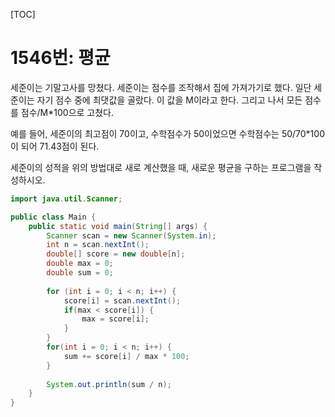 [TOC]

# 1546번: 평균
세준이는 기말고사를 망쳤다. 세준이는 점수를 조작해서 집에 가져가기로 했다. 일단 세준이는 자기 점수 중에 최댓값을 골랐다. 이 값을 M이라고 한다. 그리고 나서 모든 점수를 점수/M*100으로 고쳤다.

예를 들어, 세준이의 최고점이 70이고, 수학점수가 50이었으면 수학점수는 50/70*100이 되어 71.43점이 된다.

세준이의 성적을 위의 방법대로 새로 계산했을 때, 새로운 평균을 구하는 프로그램을 작성하시오.
``` java
import java.util.Scanner;

public class Main {
	public static void main(String[] args) {
		Scanner scan = new Scanner(System.in);
		int n = scan.nextInt();
		double[] score = new double[n];
		double max = 0;
		double sum = 0;
		
		for (int i = 0; i < n; i++) {
			score[i] = scan.nextInt();
			if(max < score[i]) {
				max = score[i];
			}
		}
		for(int i = 0; i < n; i++) {
			sum += score[i] / max * 100;
		}
		
		System.out.println(sum / n);
	}
}
```
